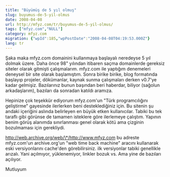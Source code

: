 ```yaml
---
title: "Büyümüş de 5 yıl olmuş"
slug: buyumus-de-5-yil-olmus
date: 2008-04-08
url: http://mfyz.com/tr/buyumus-de-5-yil-olmus/
tags: ["mfyz.com","NULL"]
category: mfyz.com
migration: {"wpId":185,"wpPostDate":"2008-04-08T04:19:53.000Z"}
lang: tr
---
```


Şaka maka mfyz.com domainini kullanmaya başlayalı neredeyse 5 yıl dolmak üzere. Daha önce 98" yılından itibaren saçma domainlerde gereksiz siteler olarak gitmişti çalışmalarım. mfyz.com ile yaptığım denemeleri deneysel bir site olarak başlamıştım. Sonra birike birike, blog formatında başlayıp projeler, dökümanlar, kaynak sunma çalışmaları derken v0.7'ye kadar gelmişiz. Bazılarınız bunun başından beri haberdar, biliyor (sağolun arkadaşlarım), bazıları da sonradan katıldı aramıza.

Hepinize çok teşekkür ediyorum mfyz.com'un "Türk programcılığını geliştirme" gayesinde ilerlerken beni desteklediğiniz için. Bu sitenin şu andaki içeriğini aslında belirleyen en büyük etken kullanıcılar. Tabiki bu tek taraflı gibi görünse de tamamen isteklere göre ilerlemeye çalıştım. Yapının benim görüş alanımda sınırlanması genel olarak kötü ama çizginin bozulmaması için gerekliydi.

http://web.archive.org/web/\*/http://www.mfyz.com bu adreste mfyz.com'un archive.org'un "web time back machine" aracını kullanarak eski versiyonlarını cache'den görebilirsiniz. ilk versiyonlar tabiki genellikle arızalı. Yani açılmıyor, yüklenemiyor, linkler bozuk vs. Ama yine de bazıları açılıyor.

Mutluyum